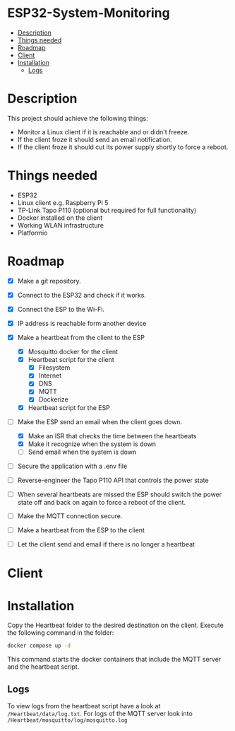 <h1>ESP32-System-Monitoring</h1>

- [Description](#description)
- [Things needed](#things-needed)
- [Roadmap](#roadmap)
- [Client](#client)
- [Installation](#installation)
  - [Logs](#logs)

# Description

This project should achieve the following things:

- Monitor a Linux client if it is reachable and or didn't freeze.
- If the client froze it should send an email notification.
- If the client froze it should cut its power supply shortly to force a reboot.

# Things needed

- ESP32
- Linux client e.g. Raspberry Pi 5
- TP-Link Tapo P110 (optional but required for full functionality)
- Docker installed on the client
- Working WLAN infrastructure
- Platformio

# Roadmap

- [x] Make a git repository.
- [x] Connect to the ESP32 and check if it works.
- [x] Connect the ESP to the Wi-Fi.
- [x] IP address is reachable form another device
- [x] Make a heartbeat from the client to the ESP
  - [x] Mosquitto docker for the client
  - [x] Heartbeat script for the client
    - [x] Filesystem
    - [x] Internet
    - [x] DNS
    - [x] MQTT
    - [x] Dockerize
  - [x] Heartbeat script for the ESP
- [ ] Make the ESP send an email when the client goes down.
  - [x] Make an ISR that checks the time between the heartbeats
  - [x] Make it recognize when the system is down
  - [ ] Send email when the system is down
- [ ] Secure the application with a .env file
- [ ] Reverse-engineer the Tapo P110 API that controls the power state
- [ ] When several heartbeats are missed the ESP should switch the power state off and back on again to force a reboot of the client.

- [ ] Make the MQTT connection secure.
- [ ] Make a heartbeat from the ESP to the client
- [ ] Let the client send and email if there is no longer a heartbeat

# Client

# Installation

Copy the Heartbeat folder to the desired destination on the client.
Execute the following command in the folder:

```sh
docker compose up -d
```

This command starts the docker containers that include the MQTT server and the heartbeat script.

## Logs

To view logs from the heartbeat script have a look at `/Heartbeat/data/log.txt`.
For logs of the MQTT server look into `/Heartbeat/mosquitto/log/mosquitto.log`
